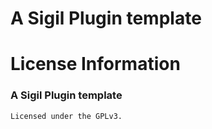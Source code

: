 A Sigil Plugin template
============


License Information
=======

### A Sigil Plugin template

    Licensed under the GPLv3.


